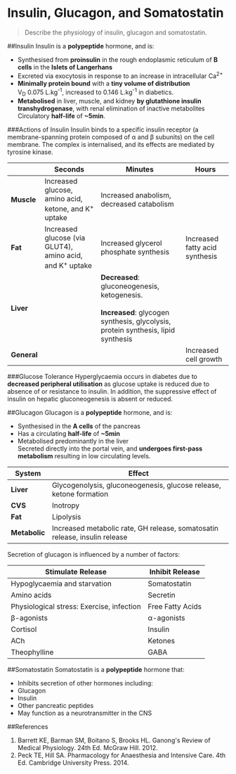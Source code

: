 # Insulin, Glucagon, and Somatostatin
> Describe the physiology of insulin, glucagon and somatostatin.

##Insulin
Insulin is a **polypeptide** hormone, and is:
* Synthesised from **proinsulin** in the rough endoplasmic reticulum of **B cells** in the **Islets of Langerhans**
* Excreted via exocytosis in response to an increase in intracellular Ca<sup>2+</sup>
* **Minimally protein bound** with a **tiny volume of distribution**  
V<sub>D</sub> 0.075 L.kg<sup>-1</sup>, increased to 0.146 L.kg<sup>-1</sup> in diabetics.
* **Metabolised** in liver, muscle, and kidney **by glutathione insulin transhydrogenase**, with renal elimination of inactive metabolites  
Circulatory **half-life** of **~5min**.


###Actions of Insulin
Insulin binds to a specific insulin receptor (a membrane-spanning protein composed of α and β subunits)  on the cell membrane. The complex is internalised, and its effects are mediated by tyrosine kinase.

||Seconds|Minutes|Hours|
|--|--|--|--|
|**Muscle**|Increased glucose, amino acid, ketone, and K<sup>+</sup> uptake|Increased anabolism, decreased catabolism||
|**Fat**|Increased glucose (via GLUT4), amino acid, and K<sup>+</sup> uptake|Increased glycerol phosphate synthesis|Increased fatty acid synthesis|
|**Liver**||**Decreased**: gluconeogenesis, ketogenesis. <br><br>**Increased**: glycogen synthesis, glycolysis, protein synthesis, lipid synthesis||
|**General**|||Increased cell growth|

###Glucose Tolerance
Hyperglycaemia occurs in diabetes due to **decreased peripheral utilisation** as glucose uptake is reduced due to absence of or resistance to insulin. In addition, the suppressive effect of insulin on hepatic gluconeogenesis is absent or reduced. 

##Glucagon
Glucagon is a **polypeptide** hormone, and is:
* Synthesised in the **A cells** of the pancreas
* Has a circulating **half-life** of **~5min**
* Metabolised predominantly in the liver  
Secreted directly into the portal vein, and **undergoes first-pass metabolism** resulting in low circulating levels.

|System|Effect|
|--|--|
|**Liver**|Glycogenolysis, gluconeogenesis, glucose release, ketone formation|
|**CVS**| Inotropy|
|**Fat**|Lipolysis|
|**Metabolic**|Increased metabolic rate, GH release, somatosatin release, insulin release|

Secretion of glucagon is influenced by a number of factors:

|Stimulate Release|Inhibit Release|
|--|--|
|Hypoglycaemia and starvation|Somatostatin|
|Amino acids|Secretin
|Physiological stress: Exercise, infection|Free Fatty Acids|
|β-agonists|α-agonists
|Cortisol|Insulin|
|ACh|Ketones|
|Theophylline|GABA|

##Somatostatin
Somatostatin is a **polypeptide** hormone that:
* Inhibits secretion of other hormones including:
 * Glucagon
 * Insulin
 * Other pancreatic peptides
* May function as a neurotransmitter in the CNS


##References
1. Barrett KE, Barman SM, Boitano S, Brooks HL. Ganong's Review of Medical Physiology. 24th Ed. McGraw Hill. 2012.
2. Peck TE, Hill SA. Pharmacology for Anaesthesia and Intensive Care. 4th Ed. Cambridge University Press. 2014.  
